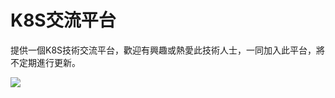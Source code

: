 # K8S交流平台
提供一個K8S技術交流平台，歡迎有興趣或熱愛此技術人士，一同加入此平台，將不定期進行更新。

![](https://s1.51cto.com/oss/202007/28/7dc803c9a74fa60908cd4c7fe2a585a3.jpg)



